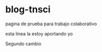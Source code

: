 # blog-tnsci
pagina de prueba para trabajo colaborativo

esta linea la estoy aportando yo















Segundo cambio
